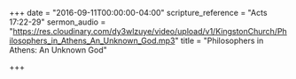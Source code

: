 +++
date = "2016-09-11T00:00:00-04:00"
scripture_reference = "Acts 17:22-29"
sermon_audio = "https://res.cloudinary.com/dy3wlzuye/video/upload/v1/KingstonChurch/Philosophers_in_Athens_An_Unknown_God.mp3"
title = "Philosophers in Athens: An Unknown God"

+++
